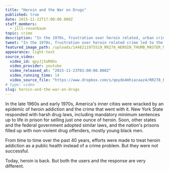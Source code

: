 ```yaml
---
title: "Heroin and the War on Drugs"
published: true
date: 2015-11-22T17:00:00.000Z
staff_members:
  - jill-rosenbaum
topic: crime
description: "In the 1970s, frustration over heroin related, urban crime led to the War on Drugs. Today, heroin is back. But the users, and the response, are very different."
tweet: "In the 1970s, frustration over heroin related crime led to the War on Drugs. Today, heroin is back."
featured_image_path: /uploads/1448211975519_RR278_HEROIN_THUMB_MASTER_MAGNUM_NYC63855_CROP_2.jpg
appearance: light-text
source_video:
  video_id: qpyJj5oR0Us
  video_provider: youtube
  video_released_at: "2015-11-23T01:00:00.000Z"
  video_running_time: 14
  video_source_file: "https://www.dropbox.com/s/qeydo4mhiacaaz4/RR278_RR_MASTER_11_20_2015_HEROIN-H264_1080p.mov?dl=0"
# type: video
slug: heroin-and-the-war-on-drugs
---
```


In the late 1960s and early 1970s, America's inner cities were wracked by an epidemic of heroin addiction and the crime that went with it. New York State responded with harsh drug laws, including mandatory minimum sentences up to life in prison for selling just one ounce of heroin. Soon, other states and the federal government adopted similar laws, and the nation's prisons filled up with non-violent drug offenders, mostly young black men.

From time to time over the past 40 years, efforts were made to treat heroin addiction as a public health instead of a crime problem. But they were not successful.

Today, heroin is back. But both the users and the response are very different.

